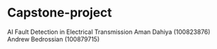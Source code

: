 # Capstone-project
AI Fault Detection in Electrical Transmission
Aman Dahiya (100823876)
Andrew Bedrossian (100879715)
